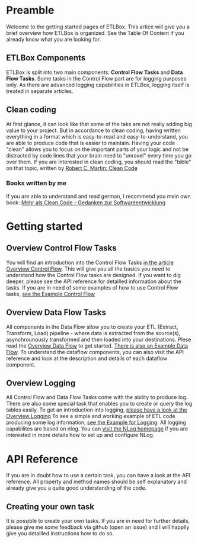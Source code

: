 # Preamble

Welcome to the getting started pages of ETLBox. This artice will give you a brief overview how ETLBox is organized. 
See the Table Of Content if you already know what you are looking for. 

## ETLBox Components

ETLBox is split into two main components: **Control Flow Tasks** and **Data Flow Tasks**. Some tasks in the Control Flow part are for logging purposes only.
As there are advanced logging capabilities in ETLBox, logging itself is treated in separate articles.

## Clean coding

At first glance, it can look like that some of the taks are not really adding big value to your project. But in accordance to clean coding, 
having written everything in a format which is easy-to-read and easy-to-understand, you are able to produce code that is easier to maintain. Having your code "clean" 
allows you to focus on the important parts of your logic and not be distracted by code lines that your brain need to "unravel" every time you go over them.
If you are interested in clean coding, you should read the "bible" on that topic, written by 
[Robert C. Martin: Clean Code](http://www.amazon.de/gp/product/0132350882/ref=as_li_tl?ie=UTF8&camp=1638&creative=6742&creativeASIN=0132350882&linkCode=as2&tag=andreaslennar-21&linkId=CAKVL4PO6YCRW53L)

### Books written by me

If you are able to understand and read german, I recommend you mein own book: 
[Mehr als Clean Code - Gedanken zur Softwareentwicklung](http://www.amazon.de/gp/product/3735736513/ref=as_li_tl?ie=UTF8&camp=1638&creative=6742&creativeASIN=3735736513&linkCode=as2&tag=andreaslennar-21&linkId=D6HR6S6YAQ65Q3S6)

# Getting started

## Overview Control Flow Tasks

You will find an introduction into the Control Flow Tasks [in the article Overview Control Flow](overview_controlflow.md).
This will give you all the basics you need to understand how the Control Flow tasks are designed.
If you want to dig deeper, please see the API reference for detailled information about the tasks. 
If you are in need of some examples of how to use Control Flow tasks, [see the Example Control Flow](example_controlflow.md)

## Overview Data Flow Tasks

All components in the Data Flow allow you to create your ETL (Extract, Transform, Load) pipeline - 
where data is extracted from the source(s), asynchrounously transformed and then loaded into your destinations.
Plese read the [Overview Data Flow](overview_dataflow.md) to get started. [There is also an Example Data Flow](https://github.com/roadrunnerlenny/etlbox/wiki/Example-Data-Flow).
To understand the dataflow components, you can also visit the API reference and look at the description and details of each dataflow component.

## Overview Logging 

All Control Flow and Data Flow Tasks come with the ability to produce log. 
There are also some special task that enables you to create or query the log tables easily. 
To get an introduction into logging, [please have a look at the Overview Logging](overview_logging.md)
To see a simple and working example of ETL code producing some log information, [see the Example for Logging](example_logging).
All logging capabilites are based on nlog. You can [visit the NLog homepage](nlog-project.org) if you are interested in more details how to set up and configure NLog.

# API Reference

If you are in doubt how to use a certain task, you can have a look at the API reference. All property and method names should be self explanatory and 
already give you a quite good understanding of the code.

## Creating your own task

It is possible to create your own tasks. If you are in need for further details, please give me some feedback via github (open an issue) and 
I will happily give you detailled instructions how to do so. 









